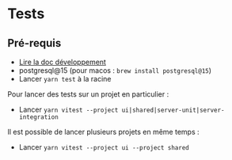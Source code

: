 # Tests

## Pré-requis

- [Lire la doc développement](./developpement/pre-requesites.md)
- postgresql@15 (pour macos : `brew install postgresql@15`)
- Lancer `yarn test` à la racine

Pour lancer des tests sur un projet en particulier :

- Lancer `yarn vitest --project ui|shared|server-unit|server-integration`

Il est possible de lancer plusieurs projets en même temps :

- Lancer `yarn vitest --project ui --project shared`
